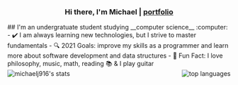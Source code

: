 <h3 align="center">Hi there, I'm Michael | <a href="https://michaelj916.github.io/portfolio">portfolio</a></h3>
## I'm an undergratuate student studying __computer science__ :computer: 
- ✔️ I am always learning new technologies, but I strive to master fundamentals 
- 🔍 2021 Goals: improve my skills as a programmer and learn more about software development and data structures
- 🎸 Fun Fact: I love philosophy, music, math, reading 📚 & I play guitar
<br />
<img align="left" alt="michaelj916's stats" src="https://github-readme-stats.vercel.app/api?username=michaelj916&show_icons=true&hide_border=true&theme=tokyonight" />
<img align="right" alt="top languages" src="https://github-readme-stats.vercel.app/api/top-langs/?username=michaelj916&layout=compact&theme=tokyonight" />

